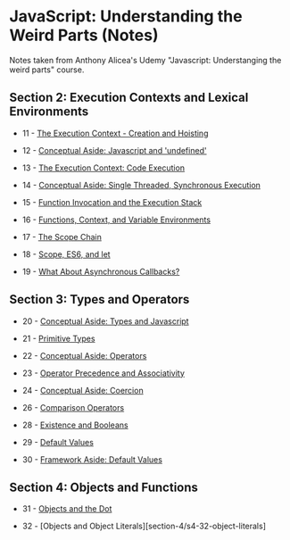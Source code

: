 # JavaScript: Understanding the Weird Parts (Notes)

Notes taken from Anthony Alicea's Udemy "Javascript: Understanging the weird parts" course.

## Section 2: Execution Contexts and Lexical Environments

-   11 - [The Execution Context - Creation and Hoisting](section-2/s2-11-creation-and-hoisting)

-   12 - [Conceptual Aside: Javascript and 'undefined'](section-2/s2-12-js-and-undefined/README.md)

-   13 - [The Execution Context: Code Execution](section-2/s2-13-code-execution)

-   14 - [Conceptual Aside: Single Threaded, Synchronous Execution](section-2/s2-14-single-threaded-sync-exec)

-   15 - [Function Invocation and the Execution Stack](section-2/s2-15-execution-stack)

-   16 - [Functions, Context, and Variable Environments](section-2/s2-16-fun-context-var-env)

-   17 - [The Scope Chain](section-2/s2-17-scope-chain)

-   18 - [Scope, ES6, and let](section-2/s2-18-scope-es6-let)

-   19 - [What About Asynchronous Callbacks?](section-2/s2-19-async-callbacks)

## Section 3: Types and Operators

-   20 - [Conceptual Aside: Types and Javascript](section-3/s3-20-types-js)

-   21 - [Primitive Types](section-3/s3-21-primitive-types)

-   22 - [Conceptual Aside: Operators](section-3/s3-22-operators)

-   23 - [Operator Precedence and Associativity](section-3/s3-23-procedence-associativity)

-   24 - [Conceptual Aside: Coercion](section-3/s3-24-coercion)

-   26 - [Comparison Operators](section-3/s3-26-comparison-operators)

-   28 - [Existence and Booleans](section-3/s3-28-existence-booleans)

-   29 - [Default Values](section-3/s3-29-default-values)

-   30 - [Framework Aside: Default Values](section-3/s3-30-framework-aside-def-vals)

## Section 4: Objects and Functions

-   31 - [Objects and the Dot](section-4/s4-31-objects-dot)

-   32 - [Objects and Object Literals][section-4/s4-32-object-literals]
